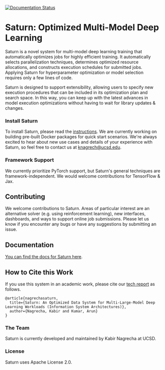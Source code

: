 [![Documentation Status](https://readthedocs.org/projects/saturn/badge/?version=latest)](https://saturn.readthedocs.io/en/latest/?badge=latest)

# Saturn: Optimized Multi-Model Deep Learning
Saturn is a novel system for multi-model deep learning training that automatically optimizes jobs for highly efficient training.
It automatically selects parallelization techniques, determines optimized resource allocations, and constructs execution schedules
for submitted jobs. Applying Saturn for hyperparameter optimization or model selection requires only a few lines of code.

Saturn is designed to support extensibility, allowing users to specify new execution procedures that can be
included in its optimization plan and search space. In this way, you can keep up with the latest
advances in model execution optimizations without having to wait for library updates & changes.

### Install Saturn

To install Saturn, please read the [instructions](INSTALL.md). We are currently working on building pre-built Docker
packages for quick start scenarios. We're always excited to hear about new use cases and details of your experience with Saturn, so feel free
to contact us at knagrech@ucsd.edu.

### Framework Support

We currently prioritize PyTorch support, but Saturn's general techniques are framework-independent. 
We would welcome contributions for TensorFlow & Jax.

## Contributing
We welcome contributions to Saturn. Areas of particular interest are an alternative solver (e.g. using reinforcement learning),
new interfaces, dashboards, and ways to support online job submissions. Please let us know if you encounter any bugs
or have any suggestions by submitting an issue.


## Documentation
[You can find the docs for Saturn here](https://saturn.readthedocs.io/en/latest/).

## How to Cite this Work
If you use this system in an academic work, please cite our [tech report](https://adalabucsd.github.io/papers/TR_2023_Saturn.pdf) as follows.
```
@article{nagrechasaturn,
  title={Saturn: An Optimized Data System for Multi-Large-Model Deep Learning Workloads (Information System Architectures)},
  author={Nagrecha, Kabir and Kumar, Arun}
}
```
### The Team
Saturn is currently developed and maintained by Kabir Nagrecha at UCSD.

### License
Saturn uses Apache License 2.0.


